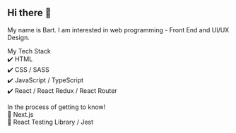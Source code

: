 ## Hi there 👋
My name is Bart.
I am interested in web programming - Front End and UI/UX Design.

My Tech Stack <br/>
✔️ HTML <br/>
✔️ CSS / SASS <br/>
✔️ JavaScript / TypeScript <br/>
✔️ React / React Redux / React Router <br/>

In the process of getting to know! <br/>
🔎 Next.js <br/>
🔎 React Testing Library / Jest
